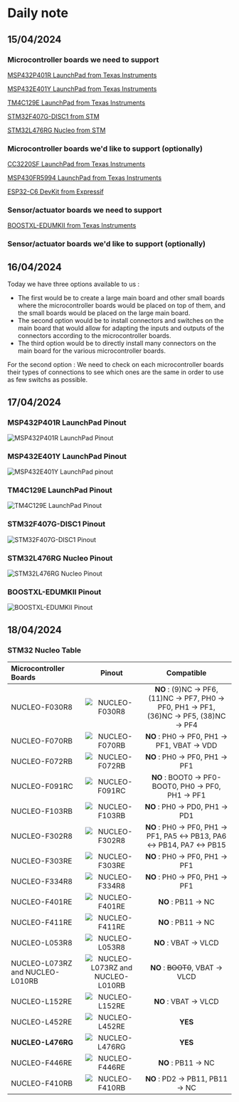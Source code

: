 # Daily note
## 15/04/2024
### Microcontroller boards we need to support
[MSP432P401R LaunchPad from Texas Instruments](https://software-dl.ti.com/msp430/msp430_public_sw/mcu/msp430/SIMPLELINK_MSP432_SDK/1.20.00.45/exports/docs/simplelink_mcu_sdk/project0/project0/docs/MSP-EXP432P401R.html)

[MSP432E401Y LaunchPad from Texas Instruments](https://www.ti.com/tool/MSP-EXP432E401Y)

[TM4C129E LaunchPad from Texas Instruments](https://www.ti.com/tool/EK-TM4C129EXL)

[STM32F407G-DISC1 from STM](https://www.digikey.es/es/products/detail/stmicroelectronics/STM32F407G-DISC1/5824404)

[STM32L476RG Nucleo from STM](https://www.st.com/en/evaluation-tools/nucleo-l476rg.html)

### Microcontroller boards we'd like to support (optionally)
[CC3220SF LaunchPad from Texas Instruments](https://www.ti.com/tool/CC3220SF-LAUNCHXL)

[MSP430FR5994 LaunchPad from Texas Instruments](https://www.ti.com/tool/MSP-EXP430FR5994)

[ESP32-C6 DevKit from Expressif](https://www.mouser.es/ProductDetail/Espressif-Systems/ESP32-C6-DevKitC-1-N8?qs=8Wlm6%252BaMh8TjnOR8RwmaBw%3D%3D&mgh=1&vip=1&utm_id=19105062713&gad_source=1&gclid=CjwKCAjww_iwBhApEiwAuG6ccL-T_OCe5tMvoHe6_qJgbdB7G4ubsO1zwnKDqwUsUrsUlbqtqguAuRoCicEQAvD_BwE)

### Sensor/actuator boards we need to support
[BOOSTXL-EDUMKII from Texas Instruments](https://www.ti.com/tool/BOOSTXL-EDUMKII?DCMP=epd-mcu-lyd-tutorial-wwe&HQS=epd-mcu-lyd-tutorial-lydesign-20151008-tf-edbp-wwe)

### Sensor/actuator boards we'd like to support (optionally)

## 16/04/2024
Today we have three options available to us :

- The first would be to create a large main board and other small boards where the microcontroller boards would be placed on top of them, and the small boards would be placed on the large main board.
- The second option would be to install connectors and switches on the main board that would allow for adapting the inputs and outputs of the connectors according to the microcontroller boards.
- The third option would be to directly install many connectors on the main board for the various microcontroller boards.

For the second option : We need to check on each microcontroller boards their types of connections to see which ones are the same in order to use as few switchs as possible.

## 17/04/2024
### MSP432P401R LaunchPad Pinout
![MSP432P401R LaunchPad Pinout](https://software-dl.ti.com/msp430/msp430_public_sw/mcu/msp430/SIMPLELINK_MSP432_SDK/1.20.00.45/exports/docs/simplelink_mcu_sdk/project0/_images/432LP_pinout.png "MSP432P401R LaunchPad Pinout")
### MSP432E401Y LaunchPad Pinout
![MSP432E401Y LaunchPad pinout](https://energia.nu/pinmaps/img/MSP-EXP432E401Y.jpg "MSP432E401Y LaunchPad pinout")
### TM4C129E LaunchPad Pinout
![TM4C129E LaunchPad Pinout](image.png "TM4C129E LaunchPad Pinout")
### STM32F407G-DISC1 Pinout
![STM32F407G-DISC1 Pinout](https://snapeda.s3.amazonaws.com/partimage/STMicroelectronics/STM32F407G-DISC1-Symbol.png "STM32F407G-DISC1 Pinout")
### STM32L476RG Nucleo Pinout
![STM32L476RG Nucleo Pinout](image-1.png "STM32L476RG Nucleo Pinout")
### BOOSTXL-EDUMKII Pinout
![BOOSTXL-EDUMKII Pinout](image-2.png "BOOSTXL-EDUMKII Pinout")

## 18/04/2024
### STM32 Nucleo Table
| Microcontroller Boards          |                      Pinout                      | Compatible |
| :------------------------------ | :----------------------------------------------: | :--------: |
| NUCLEO-F030R8                   | ![NUCLEO-F030R8](image-3.png)                    | **NO** : (9)NC -> PF6, (11)NC -> PF7, PH0 -> PF0, PH1 -> PF1, (36)NC -> PF5, (38)NC -> PF4 |
| NUCLEO-F070RB                   | ![NUCLEO-F070RB](image-4.png)                    | **NO** : PH0 -> PF0, PH1 -> PF1, VBAT -> VDD |
| NUCLEO-F072RB                   | ![NUCLEO-F072RB](image-5.png)                    | **NO** : PH0 -> PF0, PH1 -> PF1 |
| NUCLEO-F091RC                   | ![NUCLEO-F091RC](image-6.png)                    | **NO** : BOOT0 -> PF0-BOOT0, PH0 -> PF0, PH1 -> PF1 |
| NUCLEO-F103RB                   | ![NUCLEO-F103RB](image-7.png)                    | **NO** : PH0 -> PD0, PH1 -> PD1 |
| NUCLEO-F302R8                   | ![NUCLEO-F302R8](image-8.png)                    | **NO** : PH0 -> PF0, PH1 -> PF1, PA5 <-> PB13, PA6 <-> PB14, PA7 <-> PB15 |
| NUCLEO-F303RE                   | ![NUCLEO-F303RE](image-9.png)                    | **NO** : PH0 -> PF0, PH1 -> PF1 |
| NUCLEO-F334R8                   | ![NUCLEO-F334R8](image-10.png)                   | **NO** : PH0 -> PF0, PH1 -> PF1 |
| NUCLEO-F401RE                   | ![NUCLEO-F401RE](image-11.png)                   | **NO** : PB11 -> NC |
| NUCLEO-F411RE                   | ![NUCLEO-F411RE](image-12.png)                   | **NO** : PB11 -> NC |
| NUCLEO-L053R8                   | ![NUCLEO-L053R8](image-13.png)                   | **NO** : VBAT -> VLCD |
| NUCLEO-L073RZ and NUCLEO-L010RB | ![NUCLEO-L073RZ and NUCLEO-L010RB](image-14.png) | **NO** : ~~BOOT0~~, VBAT -> VLCD |
| NUCLEO-L152RE                   | ![NUCLEO-L152RE](image-15.png)                   | **NO** : VBAT -> VLCD |
| NUCLEO-L452RE                   | ![NUCLEO-L452RE](image-16.png)                   | **YES** |
| **NUCLEO-L476RG**               | ![NUCLEO-L476RG](image-17.png)                   | **YES** |
| NUCLEO-F446RE                   | ![NUCLEO-F446RE](image-18.png)                   | **NO** : PB11 -> NC |
| NUCLEO-F410RB                   | ![NUCLEO-F410RB](image-19.png)                   | **NO** : PD2 -> PB11, PB11 -> NC |